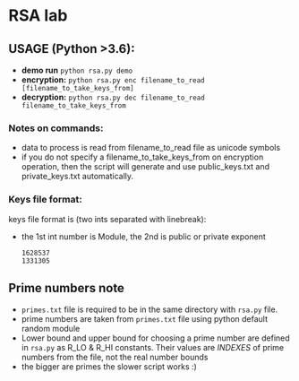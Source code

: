 # RSA lab

## USAGE (Python >3.6): 
  * **demo run** `python rsa.py demo`
  * **encryption:** `python rsa.py enc filename_to_read [filename_to_take_keys_from]`
  * **decryption:** `python rsa.py dec filename_to_read filename_to_take_keys_from`

### Notes on commands:

  - data to process is read from filename_to_read file as unicode symbols
  - if you do not specify a filename_to_take_keys_from on encryption operation, 
  then the script will generate and use public_keys.txt and private_keys.txt automatically.

### Keys file format:

keys file format is (two ints separated with linebreak):  
- the 1st int number is Module, the 2nd is public or private exponent

      1628537
      1331305

## Prime numbers note
- `primes.txt` file is required to be in the same directory with `rsa.py` file.
- prime numbers are taken from `primes.txt` file using python default random module
- Lower bound and upper bound for choosing a prime number are defined in `rsa.py` as R_LO & R_HI constants. Their values are _INDEXES_ of prime numbers from the file, not the real number bounds
- the bigger are primes the slower script works :)

    
